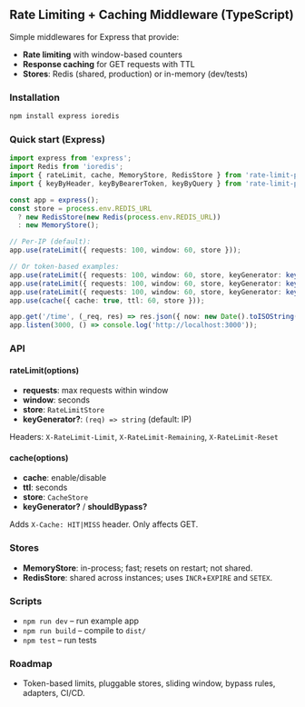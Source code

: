 ## Rate Limiting + Caching Middleware (TypeScript)

Simple middlewares for Express that provide:

- **Rate limiting** with window-based counters
- **Response caching** for GET requests with TTL
- **Stores**: Redis (shared, production) or in-memory (dev/tests)

### Installation

```bash
npm install express ioredis
```

### Quick start (Express)

```ts
import express from 'express';
import Redis from 'ioredis';
import { rateLimit, cache, MemoryStore, RedisStore } from 'rate-limit-pkg';
import { keyByHeader, keyByBearerToken, keyByQuery } from 'rate-limit-pkg';

const app = express();
const store = process.env.REDIS_URL
  ? new RedisStore(new Redis(process.env.REDIS_URL))
  : new MemoryStore();

// Per-IP (default):
app.use(rateLimit({ requests: 100, window: 60, store }));

// Or token-based examples:
app.use(rateLimit({ requests: 100, window: 60, store, keyGenerator: keyByHeader('x-api-key', { fallbackToIp: true }) }));
app.use(rateLimit({ requests: 100, window: 60, store, keyGenerator: keyByBearerToken({ fallbackToIp: true }) }));
app.use(rateLimit({ requests: 100, window: 60, store, keyGenerator: keyByQuery('api_key', { fallbackToIp: true }) }));
app.use(cache({ cache: true, ttl: 60, store }));

app.get('/time', (_req, res) => res.json({ now: new Date().toISOString() }));
app.listen(3000, () => console.log('http://localhost:3000'));
```

### API

#### rateLimit(options)

- **requests**: max requests within window
- **window**: seconds
- **store**: `RateLimitStore`
- **keyGenerator?**: `(req) => string` (default: IP)

Headers: `X-RateLimit-Limit`, `X-RateLimit-Remaining`, `X-RateLimit-Reset`

#### cache(options)

- **cache**: enable/disable
- **ttl**: seconds
- **store**: `CacheStore`
- **keyGenerator?** / **shouldBypass?**

Adds `X-Cache: HIT|MISS` header. Only affects GET.

### Stores

- **MemoryStore**: in-process; fast; resets on restart; not shared.
- **RedisStore**: shared across instances; uses `INCR`+`EXPIRE` and `SETEX`.

### Scripts

- `npm run dev` – run example app
- `npm run build` – compile to `dist/`
- `npm test` – run tests

### Roadmap

- Token-based limits, pluggable stores, sliding window, bypass rules, adapters, CI/CD.
